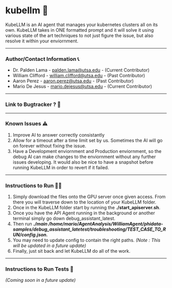 # kubellm 🤖

KubeLLM is an AI agent that manages your kubernetes clusters all on its own. KubeLLM takes in ONE formatted prompt and it will solve it using various state of the art techniques to not just figure the issue, but also resolve it within your enviornment.

---

### Author/Contact Information 📞
- Dr. Palden Lama - palden.lama@utsa.edu - (Current Contributor)
- William Clifford - william.clifford@utsa.edu - (Past Contributor)
- Aaron Perez - aaron.perez@utsa.edu - (Past Contributor)
- Mario De Jesus - mario.dejesus@utsa.edu - (Current Contributor)

---

### Link to Bugtracker ? 🐛

---

### Known Issues ⚠️
1. Improve AI to answer correctly consistantly
2. Allow for a timeout after a time limit set by us. Sometimes the AI will go on forever without fixing the issue.
3. Have a Development enviornment and Production enviornment, so the debug AI can make changes to the enviornment without any further issues developing. It would also be nice to have a snapshot before running KubeLLM in order to revert if it failed.

---

### Instructions to Run 🏃💨
1. Simply download the files onto the GPU server once given access. From there you will traverse down to the location of your KubeLLM folder.
2. Once in the KubeLLM folder start by running the **./start_apiserver.sh**.
3. Once you have the API Agent running in the background or another terminal simply go down debug_assistant_latest.
4. Then run ***./main /home/mario/AgentAnalysis/WilliamAgent/phidata-samples/debug_assistant_latetest/troubleshooting/TEST_CASE_TO_RUN/config.json.***
5. You may need to update config to contain the right paths. *(Note : This will be updated in a future update)*
6. Finally, just sit back and let KubeLLM do all of the work.

---

### Instructions to Run Tests 📝
*(Coming soon in a future update)*
